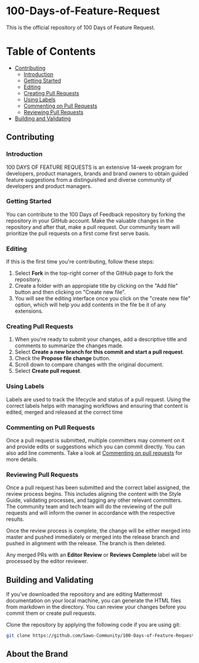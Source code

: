 # 100-Days-of-Feature-Request

This is the official repository of 100 Days of Feature Request.

# Table of Contents

 * [Contributing](#contributing)
     * [Introduction](#Introduction) 
     * [Getting Started](#getting-started)
     * [Editing](#editing)
     * [Creating Pull Requests](#creating-pull-requests)
     * [Using Labels](#using-labels)
     * [Commenting on Pull Requests](#commenting-on-pull-requests)
     * [Reviewing Pull Requests](#reviewing-pull-requests)
 * [Building and Validating](#building-and-validating)

## Contributing

### Introduction

100 DAYS OF FEATURE REQUESTS is an extensive 14-week program for developers, product managers, brands and brand owners to obtain guided feature suggestions from a distinguished and diverse community of developers and product managers.

### Getting Started

You can contribute to the 100 Days of Feedback repository by forking the repository in your GitHub account. Make the valuable changes in the repository and after that, make a pull request. Our community team will prioritize the pull requests on a first come first serve basis.

### Editing

If this is the first time you're contributing, follow these steps: 
1. Select **Fork** in the top-right corner of the GitHub page to fork the repository.
2. Create a folder with an appropiate title by clicking on the "Add file" button and then clicking on "Create new file".
3. You will see the editing interface once you click on the "create new file" option, which will help you add contents in the file be it of any extensions.

### Creating Pull Requests

1. When you're ready to submit your changes, add a descriptive title and comments to summarize the changes made.
2. Select **Create a new branch for this commit and start a pull request**.
3. Check the **Propose file change** button.
4. Scroll down to compare changes with the original document.
5. Select **Create pull request**. 

### Using Labels

Labels are used to track the lifecycle and status of a pull request. Using the correct labels helps with managing workflows and ensuring that content is edited, merged and released at the correct time

### Commenting on Pull Requests

Once a pull request is submitted, multiple committers may comment on it and provide edits or suggestions which you can commit directly. You can also add line comments. Take a look at [Commenting on pull requests](https://help.github.com/en/github/collaborating-with-issues-and-pull-requests/commenting-on-a-pull-request) for more details.

### Reviewing Pull Requests

Once a pull request has been submitted and the correct label assigned, the review process begins. This includes aligning the content with the Style Guide, validating processes, and tagging any other relevant committers. The community team and tech team will do the reviewing of the pull requests and will inform the owner in accordance with the respective results.

Once the review process is complete, the change will be either merged into master and pushed immediately or merged into the release branch and pushed in alignment with the release. The branch is then deleted.

Any merged PRs with an **Editor Review** or **Reviews Complete** label will be processed by the editor reviewer.

## Building and Validating

If you've downloaded the repository and are editing Mattermost documentation on your local machine, you can generate the HTML files from markdown in the directory. You can review your changes before you commit them or create pull requests.

Clone the repository by applying the following code if you are using git:

```sh
git clone https://github.com/Sawo-Community/100-Days-of-Feature-Request.git
```
## About the Brand
